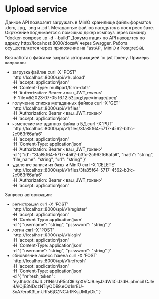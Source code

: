 # Upload service
Данное API позволяет загружать в MinIO хранилище
файлы форматов .dcm, .jpg, .png и .pdf.
Метаданные файлов находятся в постгресс базе.
Окружение поднимается с помощью докер компоуз через команду
"docker-compose up -d --build"
Документация по API находится по адресу http://localhost:8000/docs#/ через Swagger.
Работа осуществляется через приложение на FastAPI, MinIO и PostgreSQL.

Вся работа с файлами закрыта авторизацией по jwt токену.
Примеры запросов:
 - загрузка файлов
   curl -X 'POST' \
    'http://localhost:8000/api/v1/upload' \
    -H 'accept: application/json' \
    -H 'Content-Type: multipart/form-data' \
    -H 'Authorization: Bearer <ваш_JWT_токен>' \
    -F 'file=@2023-07-05 16.12.52.jpg;type=image/jpeg'
 - получение списка метаданных файлов
   curl -X 'GET' \
    'http://localhost:8000/api/v1/files' \
    -H 'Authorization: Bearer <ваш_JWT_токен>' \
    -H 'accept: application/json'
 - изменение метаданных файла в БД
   curl -X 'PUT' \
        'http://localhost:8000/api/v1/files/3fa85f64-5717-4562-b3fc-2c963f66afa6' \
        -H 'accept: application/json' \
        -H 'Content-Type: application/json' \
        -H 'Authorization: Bearer <ваш_JWT_токен>' \
        -d '{
        "id": "3fa85f64-5717-4562-b3fc-2c963f66afa6",
        "hash": "string",
        "file_name": "string",
        "url": "string"
    }'
 - удаление записи из базы и MinIO
   curl -X 'DELETE' \
    'http://localhost:8000/api/v1/files/3fa85f64-5717-4562-b3fc-2c963f66afa6' \
    -H 'Authorization: Bearer <ваш_JWT_токен>' \
    -H 'accept: application/json'

Запросы авторизации:
 - регистрация
    curl -X 'POST' \
      'http://localhost:8000/api/v1/register' \
      -H 'accept: application/json' \
      -H 'Content-Type: application/json' \
      -d '{
      "username": "string",
      "password": "string"
    }'
 - логин
   curl -X 'POST' \
     'http://localhost:8000/api/v1/login' \
     -H 'accept: application/json' \
     -H 'Content-Type: application/json' \
     -d '{
     "username": "string",
     "password": "string"
   }'
 - обновление аксесс токена
    curl -X 'POST' \
      'http://localhost:8000/api/v1/refresh' \
      -H 'accept: application/json' \
      -H 'Content-Type: application/json' \
      -d '{
      "refresh_token": "eyJhbGciOiJIUzI1NiIsInR5cCI6IkpXVCJ9.eyJzdWIiOiJzdHJpbmciLCJleHAiOjE3NDczNTIyODB9.eOd1nrEU-SxA7eroK3LmURfs6jGZNCJrIFKsjJMLyDk"
    }'